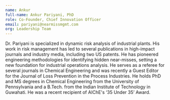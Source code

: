 ```yaml
---
name: Ankur
full-name: Ankur Pariyani, PhD
role: Co-Founder, Chief Innovation Officer
email: pariyani@nearmissmgmt.com
org: Leadership Team
---
```

Dr. Pariyani is specialized in dynamic risk analysis of industrial plants. His work in risk management has led to several publications in high-impact journals and industry media, including two US patents. He has pioneered engineering methodologies for identifying hidden near-misses, setting a new foundation for industrial operations analysis. He serves as a referee for several journals in Chemical Engineering and was recently a Guest Editor for the Journal of Loss Prevention in the Process Industries. He holds PhD and MS degrees in Chemical Engineering from the University of Pennsylvania and a B.Tech. from the Indian Institute of Technology in Guwahati. He was a recent recipient of AIChE's ‘35 Under 35’ Award.
